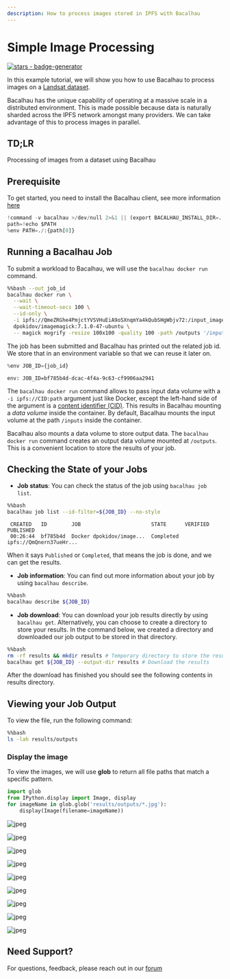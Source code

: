 ```yaml
---
description: How to process images stored in IPFS with Bacalhau
---
```


# Simple Image Processing

[![stars - badge-generator](https://img.shields.io/github/stars/bacalhau-project/bacalhau?style=social)](https://github.com/bacalhau-project/bacalhau)

In this example tutorial, we will show you how to use Bacalhau to process images on a [Landsat dataset](https://ipfs.io/ipfs/QmeZRGhe4PmjctYVSVHuEiA9oSXnqmYa4kQubSHgWbjv72/).

Bacalhau has the unique capability of operating at a massive scale in a distributed environment. This is made possible because data is naturally sharded across the IPFS network amongst many providers. We can take advantage of this to process images in parallel.

## TD;LR

Processing of images from a dataset using Bacalhau

## Prerequisite

To get started, you need to install the Bacalhau client, see more information [here](https://docs.bacalhau.org/getting-started/installation)

```python
!command -v bacalhau >/dev/null 2>&1 || (export BACALHAU_INSTALL_DIR=.; curl -sL https://get.bacalhau.org/install.sh | bash)
path=!echo $PATH
%env PATH=./:{path[0]}
```

## Running a Bacalhau Job

To submit a workload to Bacalhau, we will use the `bacalhau docker run` command.

```bash
%%bash --out job_id
bacalhau docker run \
  --wait \
  --wait-timeout-secs 100 \
  --id-only \
  -i ipfs://QmeZRGhe4PmjctYVSVHuEiA9oSXnqmYa4kQubSHgWbjv72:/input_images \
  dpokidov/imagemagick:7.1.0-47-ubuntu \
  -- magick mogrify -resize 100x100 -quality 100 -path /outputs '/input_images/*.jpg'
```

The job has been submitted and Bacalhau has printed out the related job id. We store that in an environment variable so that we can reuse it later on.

```python
%env JOB_ID={job_id}
```

```
env: JOB_ID=bf785b4d-dcac-4f4a-9c63-cf9906aa2941
```

The `bacalhau docker run` command allows to pass input data volume with a `-i ipfs://CID:path` argument just like Docker, except the left-hand side of the argument is a [content identifier (CID)](https://github.com/multiformats/cid). This results in Bacalhau mounting a _data volume_ inside the container. By default, Bacalhau mounts the input volume at the path `/inputs` inside the container.

Bacalhau also mounts a data volume to store output data. The `bacalhau docker run` command creates an output data volume mounted at `/outputs`. This is a convenient location to store the results of your job.

## Checking the State of your Jobs

* **Job status**: You can check the status of the job using `bacalhau job list`.

```bash
%%bash
bacalhau job list --id-filter=${JOB_ID} --no-style
```

```
 CREATED   ID        JOB                       STATE      VERIFIED  PUBLISHED
 00:26:44  bf785b4d  Docker dpokidov/image...  Completed            ipfs://QmQnern37ueHr...
```

When it says `Published` or `Completed`, that means the job is done, and we can get the results.

* **Job information**: You can find out more information about your job by using `bacalhau describe`.

```bash
%%bash
bacalhau describe ${JOB_ID}
```

* **Job download**: You can download your job results directly by using `bacalhau get`. Alternatively, you can choose to create a directory to store your results. In the command below, we created a directory and downloaded our job output to be stored in that directory.

```bash
%%bash
rm -rf results && mkdir results # Temporary directory to store the results
bacalhau get ${JOB_ID} --output-dir results # Download the results
```

After the download has finished you should see the following contents in results directory.

## Viewing your Job Output

To view the file, run the following command:

```bash
%%bash
ls -lah results/outputs
```

### Display the image

To view the images, we will use **glob** to return all file paths that match a specific pattern.

```python
import glob
from IPython.display import Image, display
for imageName in glob.glob('results/outputs/*.jpg'):
    display(Image(filename=imageName))
```

![jpeg](index\_files/index\_21\_0.jpg)

![jpeg](index\_files/index\_21\_1.jpg)

![jpeg](index\_files/index\_21\_2.jpg)

![jpeg](index\_files/index\_21\_3.jpg)

![jpeg](index\_files/index\_21\_4.jpg)

![jpeg](index\_files/index\_21\_5.jpg)

![jpeg](index\_files/index\_21\_6.jpg)

![jpeg](index\_files/index\_21\_7.jpg)

![jpeg](index\_files/index\_21\_8.jpg)

## Need Support?

For questions, feedback, please reach out in our [forum](https://github.com/filecoin-project/bacalhau/discussions)

